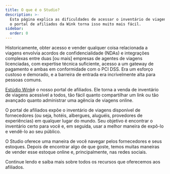 ```yaml
---
title: O que é o Studio?
description: >-
  Esta página explica as dificuldades de acessar o inventário de viagens e como
  o portal de afiliados da Wink torna isso muito mais fácil.
sidebar:
  order: 0
---
```

Historicamente, obter acesso e vender qualquer coisa relacionada a viagens envolvia acordos de confidencialidade (NDAs) e integrações complexas entre duas \[ou mais] empresas de agentes de viagens licenciadas, com expertise técnica suficiente, acesso a um gateway de pagamento e ambas em conformidade com o PCI DSS. Era um esforço custoso e demorado, e a barreira de entrada era incrivelmente alta para pessoas comuns.

[Estúdio Wink](https://studio.wink.travel)é o nosso portal de afiliados. Ele torna a venda de inventário de viagens acessível a todos, tão fácil quanto compartilhar um link ou tão avançado quanto administrar uma agência de viagens online.

O portal de afiliados expõe o inventário de viagens disponível de fornecedores (ou seja, hotéis, albergues, aluguéis, provedores de experiências) em qualquer lugar do mundo. Seu objetivo é encontrar o inventário certo para você e, em seguida, usar a melhor maneira de expô-lo e vendê-lo ao seu público.

O Studio oferece uma maneira de você navegar pelos fornecedores e seus estoques. Depois de encontrar algo de que goste, temos muitas maneiras de vender esse estoque online e, principalmente, nas redes sociais.

Continue lendo e saiba mais sobre todos os recursos que oferecemos aos afiliados.

